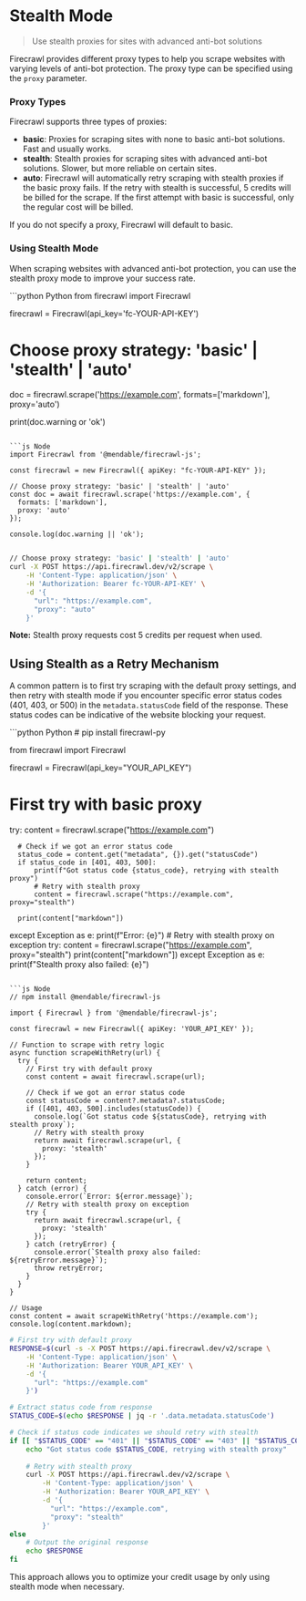 # Stealth Mode

> Use stealth proxies for sites with advanced anti-bot solutions

Firecrawl provides different proxy types to help you scrape websites with varying levels of anti-bot protection. The proxy type can be specified using the `proxy` parameter.

### Proxy Types

Firecrawl supports three types of proxies:

* **basic**: Proxies for scraping sites with none to basic anti-bot solutions. Fast and usually works.
* **stealth**: Stealth proxies for scraping sites with advanced anti-bot solutions. Slower, but more reliable on certain sites.
* **auto**: Firecrawl will automatically retry scraping with stealth proxies if the basic proxy fails. If the retry with stealth is successful, 5 credits will be billed for the scrape. If the first attempt with basic is successful, only the regular cost will be billed.

If you do not specify a proxy, Firecrawl will default to basic.

### Using Stealth Mode

When scraping websites with advanced anti-bot protection, you can use the stealth proxy mode to improve your success rate.

<CodeGroup>
  ```python Python
  from firecrawl import Firecrawl

  firecrawl = Firecrawl(api_key='fc-YOUR-API-KEY')

  # Choose proxy strategy: 'basic' | 'stealth' | 'auto'
  doc = firecrawl.scrape('https://example.com', formats=['markdown'], proxy='auto')

  print(doc.warning or 'ok')
  ```

  ```js Node
  import Firecrawl from '@mendable/firecrawl-js';

  const firecrawl = new Firecrawl({ apiKey: "fc-YOUR-API-KEY" });

  // Choose proxy strategy: 'basic' | 'stealth' | 'auto'
  const doc = await firecrawl.scrape('https://example.com', {
    formats: ['markdown'],
    proxy: 'auto'
  });

  console.log(doc.warning || 'ok');
  ```

  ```bash cURL

  // Choose proxy strategy: 'basic' | 'stealth' | 'auto'
  curl -X POST https://api.firecrawl.dev/v2/scrape \
      -H 'Content-Type: application/json' \
      -H 'Authorization: Bearer fc-YOUR-API-KEY' \
      -d '{
        "url": "https://example.com",
        "proxy": "auto"
      }'

  ```
</CodeGroup>

**Note:** Stealth proxy requests cost 5 credits per request when used.

## Using Stealth as a Retry Mechanism

A common pattern is to first try scraping with the default proxy settings, and then retry with stealth mode if you encounter specific error status codes (401, 403, or 500) in the `metadata.statusCode` field of the response. These status codes can be indicative of the website blocking your request.

<CodeGroup>
  ```python Python
  # pip install firecrawl-py

  from firecrawl import Firecrawl

  firecrawl = Firecrawl(api_key="YOUR_API_KEY")

  # First try with basic proxy
  try:
      content = firecrawl.scrape("https://example.com")
      
      # Check if we got an error status code
      status_code = content.get("metadata", {}).get("statusCode")
      if status_code in [401, 403, 500]:
          print(f"Got status code {status_code}, retrying with stealth proxy")
          # Retry with stealth proxy
          content = firecrawl.scrape("https://example.com", proxy="stealth")
      
      print(content["markdown"])
  except Exception as e:
      print(f"Error: {e}")
      # Retry with stealth proxy on exception
      try:
          content = firecrawl.scrape("https://example.com", proxy="stealth")
          print(content["markdown"])
      except Exception as e:
          print(f"Stealth proxy also failed: {e}")
  ```

  ```js Node
  // npm install @mendable/firecrawl-js

  import { Firecrawl } from '@mendable/firecrawl-js';

  const firecrawl = new Firecrawl({ apiKey: 'YOUR_API_KEY' });

  // Function to scrape with retry logic
  async function scrapeWithRetry(url) {
    try {
      // First try with default proxy
      const content = await firecrawl.scrape(url);
      
      // Check if we got an error status code
      const statusCode = content?.metadata?.statusCode;
      if ([401, 403, 500].includes(statusCode)) {
        console.log(`Got status code ${statusCode}, retrying with stealth proxy`);
        // Retry with stealth proxy
        return await firecrawl.scrape(url, {
          proxy: 'stealth'
        });
      }
      
      return content;
    } catch (error) {
      console.error(`Error: ${error.message}`);
      // Retry with stealth proxy on exception
      try {
        return await firecrawl.scrape(url, {
          proxy: 'stealth'
        });
      } catch (retryError) {
        console.error(`Stealth proxy also failed: ${retryError.message}`);
        throw retryError;
      }
    }
  }

  // Usage
  const content = await scrapeWithRetry('https://example.com');
  console.log(content.markdown);
  ```

  ```bash cURL
  # First try with default proxy
  RESPONSE=$(curl -s -X POST https://api.firecrawl.dev/v2/scrape \
      -H 'Content-Type: application/json' \
      -H 'Authorization: Bearer YOUR_API_KEY' \
      -d '{
        "url": "https://example.com"
      }')

  # Extract status code from response
  STATUS_CODE=$(echo $RESPONSE | jq -r '.data.metadata.statusCode')

  # Check if status code indicates we should retry with stealth
  if [[ "$STATUS_CODE" == "401" || "$STATUS_CODE" == "403" || "$STATUS_CODE" == "500" ]]; then
      echo "Got status code $STATUS_CODE, retrying with stealth proxy"
      
      # Retry with stealth proxy
      curl -X POST https://api.firecrawl.dev/v2/scrape \
          -H 'Content-Type: application/json' \
          -H 'Authorization: Bearer YOUR_API_KEY' \
          -d '{
            "url": "https://example.com",
            "proxy": "stealth"
          }'
  else
      # Output the original response
      echo $RESPONSE
  fi
  ```
</CodeGroup>

This approach allows you to optimize your credit usage by only using stealth mode when necessary.
